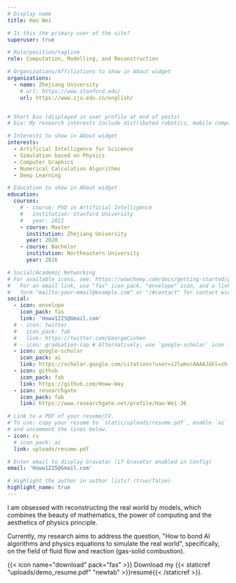 ```yaml
---
# Display name
title: Hao Wei

# Is this the primary user of the site?
superuser: true

# Role/position/tagline
role: Computation, Modelling, and Reconstruction

# Organizations/Affiliations to show in About widget
organizations:
  - name: Zhejiang University
    # url: https://www.stanford.edu/
    url: https://www.zju.edu.cn/english/


# Short bio (displayed in user profile at end of posts)
# bio: My research interests include distributed robotics, mobile computing and programmable matter.

# Interests to show in About widget
interests:
  - Artificial Intelligence for Scicence
  - Simulation based on Physics
  - Computer Graphics
  - Numerical Calculation Algorithms
  - Deep Learning

# Education to show in About widget
education:
  courses:
    # - course: PhD in Artificial Intelligence
    #   institution: Stanford University
    #   year: 2012
    - course: Master
      institution: Zhejiang University
      year: 2020
    - course: Bachelor
      institution: Northeastern University
      year: 2016

# Social/Academic Networking
# For available icons, see: https://wowchemy.com/docs/getting-started/page-builder/#icons
#   For an email link, use "fas" icon pack, "envelope" icon, and a link in the
#   form "mailto:your-email@example.com" or "/#contact" for contact widget.
social:
  - icon: envelope
    icon_pack: fas
    link: 'Howw1225@Gmail.com'
  # - icon: twitter
  #   icon_pack: fab
  #   link: https://twitter.com/GeorgeCushen
  # - icon: graduation-cap # Alternatively, use `google-scholar` icon from `ai` icon pack
  - icon: google-scholar
    icon_pack: ai
    link: https://scholar.google.com/citations?user=i2lwmvcAAAAJ&hl=zh-CN
  - icon: github
    icon_pack: fab
    link: https://github.com/Howw-Way
  - icon: researchgate
    icon_pack: fab
    link: https://www.researchgate.net/profile/Hao-Wei-36

# Link to a PDF of your resume/CV.
# To use: copy your resume to `static/uploads/resume.pdf`, enable `ai` icons in `params.toml`,
# and uncomment the lines below.
- icon: cv
  # icon_pack: ai
  link: uploads/resume.pdf

# Enter email to display Gravatar (if Gravatar enabled in Config)
email: 'Howw1225@Gmail.com'

# Highlight the author in author lists? (true/false)
highlight_name: true
---
```


I am obsessed with reconstructing the real world by models, which combines the beauty of mathematics, the power of computing and the aesthetics of physics principle.

Currently, my research aims to address the question, "How to bond AI algorithms and physics equations to simulate the real world", specifically, on the field of fluid flow and reaction (gas-solid combustion). 

{{< icon name="download" pack="fas" >}} Download my {{< staticref "uploads/demo_resume.pdf" "newtab" >}}resumé{{< /staticref >}}.
